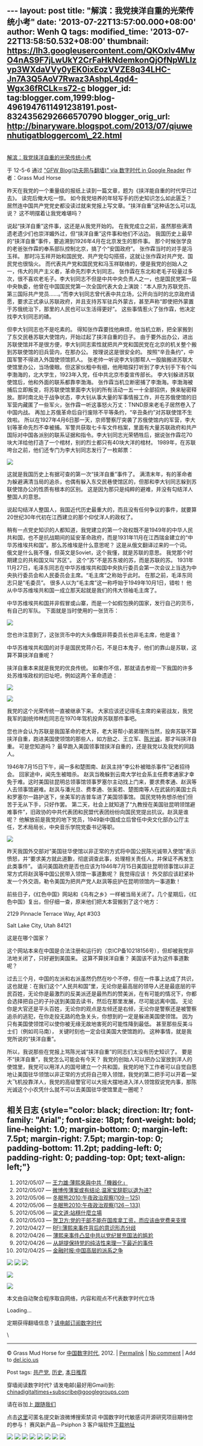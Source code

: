 --- layout: post title: "解滨：我党挟洋自重的光荣传统小考" date:
'2013-07-22T13:57:00.000+08:00' author: Wenh Q tags: modified\_time:
'2013-07-22T13:58:50.532+08:00' thumbnail:
https://lh3.googleusercontent.com/QKOxlv4MwO4nAS9F7jLwUkY2CrFaHkNdemkonQjOfNpWLIzyp3WXdaVVy0yEK0ixEozVVZE8q34LHC-Jn7A3Q5AoV7Rwaz3AshpL4qd4-Wgx36fRCLk=s72-c
blogger\_id:
tag:blogger.com,1999:blog-4961947611491238191.post-8324356292666570790
blogger\_orig\_url:
http://binaryware.blogspot.com/2013/07/qiuwenhutigatbloggercom\_22.html
---

[\
解滨：我党挟洋自重的光荣传统小考](http://feedproxy.google.com/~r/chinagfwblog/~3/hRwcRsJir10/)

于 12-5-6 通过 ["GFW Blog(功夫网与翻墙)" via 数字时代 in Google
Reader](http://feeds2.feedburner.com/chinagfwblog) 作者：Grass Mud Horse

昨天在我党的一个重量级的报纸上读到一篇文章，题为《挟洋能自重的时代早已过去》。
读完后俺大吃一惊。 如今我党培养的年轻写手的历史知识怎么如此匮乏？
居然连中国共产党党史都没读过就来党报上写文章。“挟洋自重”这种话怎么可以乱说？
这不明摆着让我党难堪吗？

说起“挟洋自重”这件事，这还是从我党开始的。
在我党成立之前，虽然那些满清遗老遗少们也崇洋媚外过，但“挟洋自重”这件事和他们不沾边。
我国历史上最早的“挟洋自重”事件，要追溯到1926年4月在北京发生的那件事。
那个时候张学良的老爸张作霖的奉系部队控制北京，搞了个“安国政府”。
张作霖当时的对手是冯玉祥。
那时冯玉祥开始和国民党、共产党勾勾搭搭，这就让张作霖对共产党、国民党也很恼火。
而代表共产党和国民党和冯玉祥联络的，便是我党的创始人之一，伟大的共产主义者，革命先烈李大钊同志。
张作霖在东北和老毛子较量过多次，很不喜欢老毛子。李大钊同志不但是中共中央负责人之一，也是国民党第一屆中央執委，他曾在中国国民党第一次全国代表大会上演說：“本人原为苏联党员、第三国际共产党员……。”而李大钊同志曾代表中共立场，公开向当时的北京政府请愿，要求正式承认苏联政府，并且支持苏军驻兵外蒙古，甚至声称“即使把外蒙置于苏俄统治下，那里的人民也可以生活得更好”。
这些事情惹火了张作霖，他决定找李大钊同志的碴。

但李大钊同志也不是吃素的。
得知张作霖要找他麻烦，他当机立断，把全家搬到了东交民巷苏联大使馆内，开始过起了挟洋自重的日子。
由于要外出办公，进出苏联使馆并不是很方便，李大钊同志索性就把共产党和国民党在北京的机关整个搬到苏联使馆的旧兵营内，在那办公。
按理说这是很安全的。 按照“辛丑条约”，中国军警不得进入外国使领馆抓人。
张老帅一听说李大钊那帮人一股脑搬进苏联大使馆里办公，当场傻眼。但这家伙粗中有细，他用暗探打听到了李大钊手下有个叫李渤海的，北大学生，1923年入党，任中共北京市委宣传部长。
李大钊躲进苏联使馆后，他和外面的联系都靠李渤海。
张作霖当机立断密捕了李渤海。李渤海被捕后立即叛变，将苏联使馆里面李大钊的所有活动一五一十全部招供，换来秘密释放。那时南北处于战争状态，李大钊从事大量的军事情报工作，并在苏俄使馆的旧军营内藏匿了一些军火，张作霖一听这事怒火万丈：TNND原来老毛子居然卷入了中国内战。
再加上苏俄革命后自行废除不平等条约，“辛丑条约”对苏联使馆不生效啦。
所以在1927年4月6日那一天，京师警察厅突袭了苏俄使馆内的军营，李大钊等革命先烈不幸被捕。军警共获取七卡车文件档案，里面有大量苏联政府和共产国际对中国各派别的联系证据和指令。李大钊同志光荣牺牲后，据说张作霖花70块大洋给他打造了一个棺材，别的烈士都只有40块大洋的棺材。
1989年，在苏联垮台之前，他们还专门为李大钊同志发行了一枚邮票：

![](https://lh3.googleusercontent.com/QKOxlv4MwO4nAS9F7jLwUkY2CrFaHkNdemkonQjOfNpWLIzyp3WXdaVVy0yEK0ixEozVVZE8q34LHC-Jn7A3Q5AoV7Rwaz3AshpL4qd4-Wgx36fRCLk)

这就是我国历史上有据可查的第一次“挟洋自重”事件了。
满清末年，有的革命者为躲避满清当局的追杀，也偶有躲入东交民巷使馆区的，但那和李大钊同志躲到苏联使馆办公的性质有根本的区别。
这是因为那只是纯粹的避难，并没有勾结洋人整国人的意思。

说起勾结洋人整国人，我国近代历史最重大的，而且没有任何争议的事件，就要算20世纪30年代初在江西建立的那个仰仗洋人的政权了。

稍有一点党史知识的人都知道，我党建立的第一个政权既不是1949年的中华人民共和国，也不是抗战期间的延安革命政府，而是1931年11月在江西瑞金建立的“中华苏维埃共和国”。那么苏维埃是什么意思呢？
这是从俄文翻译过来的一个词。
俄文是什么我不懂，但英文是Soviet，这个我懂，就是苏联的意思。
我党那个时期建立的共和国又叫“苏区”。
这个“苏”不是苏东坡的苏，而是苏联的苏。
1931年11月27日，毛泽东同志在中华苏维埃共和国中央执行委员会第一次会议上当选为中央执行委员会和人民委员会主席。“毛主席”之称始于此时。
在那之前，毛泽东同志只是“毛委员”。
很多人以为“毛主席”这一称呼始于1949年10月1日，错啦！
他从中华苏维埃共和国一成立那天起就是我们的伟大领袖毛主席了。

中华苏维埃共和国并非假冒或山寨，而是一个如假包换的国家，发行自己的货币，有自己的军队。
下面就是当时使用的一张货币：

![](https://lh3.googleusercontent.com/WTnpEueB8nJwh3r-6mF1Dj8sxFHtZ4Tp69Jb58X5lBPRF0ZAtx6AvumYEr1CJ1KmkrRHJIv9lT-SC2FOcBN85yl_1fPx5eADUJTgnlKNJ_4qYhjnvIw)

您也许注意到了，这张货币中的大头像既非蒋委员长也非毛主席，他是谁？

中华苏维埃共和国的对手是国民党蒋介石，不是日本鬼子，他们的靠山是苏联，这算不算挟洋自重呢？

挟洋自重本来就是我党的优良传统。
如果你不信，那就请去参观一下我国的许多处苏维埃政权的旧址吧，例如这两个革命遗迹：

![](https://lh4.googleusercontent.com/sodChBneYz068d2K7g53J6xE4DRnQIJTIiaLZ2_dbQVnPPZSkeIC4ib2AyPFDur7k6UwHXELJ19SlDYRyMm9n-teG7PgKygFcaiJjj9FOkYWdi2UIb4)

![](https://lh3.googleusercontent.com/ks6lW_gtvS0Tf15WRr2UXPgUbFG0Uem_dg1MzGQYYk72gTfxjOLccXXkQGH08s5eI8GRTrOi5pwVcX7MMEf7ePCaKAg4h71DWTIDELBtAXSU09g2FWY)

我党的这个光荣传统一直被继承下来。
大家应该还记得毛主席的亲密战友，我党我军的副统帅林彪同志在1970年驾机投奔苏联那件事吧。

您也许会认为苏联是我国革命的老大哥，老大哥帮小弟弟理所当然，投奔苏联不算挟洋自重，跑进美国使领馆的那些人，如方励之、王立军、[陈光诚](http://chinadigitaltimes.net/chinese/tag/%e9%99%88%e5%85%89%e8%af%9a/?category=18271)，那才叫挟洋自重。
可是您知道吗？ 最早跑入美国领事馆挟洋自重的，还是我党以及我党的同路人。

1946年7月15日下午，闻一多和楚图南、赵沨主持“李公朴被暗杀事件”记者招待会。
回家途中，闻先生被暗杀。
赵沨当晚躲到云南大学社会系主任费孝通家才幸免于难。这时美国驻昆明总领事馆领事罗塞尔主动找上门来，要求费孝通、赵沨等人去领事馆避难。赵沨与潘光旦、费孝通、张奚若、楚图南等人在武装的美国士兵和罗塞尔一路护送下，坐美军的吉普车进了美国领事馆。
国民党特务想杀他们但苦于无从下手，只好作罢。
第二天，社会上就知道了“九教授在美国驻昆明领馆避难事件”，旧政协的中共代表团和民盟代表团纷纷向国民党提出抗议。赵沨是谁呢？
他解放前是我党的地下党员，1949新中国成立后曾任中央文化部办公厅主任，艺术局局长，中央音乐学院党委书记等职。

![](https://lh6.googleusercontent.com/YXxhAwqlMljsWhyJxYBRkFV6veAIgMQub35RfhOUew0wdCbcfH51U0zDHyng1JkbCCKMR-HvIg_vPK1iqdonyGmbGAaFTsesb_dYbVReGshZdXg5Oj8)

昨天我国外交部对“美国驻华使馆以非正常的方式将中国公民陈光诚带入使馆”表示愤怒，并“要求美方就此道歉，彻底调查此事，处理相关责任人，并保证不再发生此类事件”。
请问美国政府是否也应该为1946年7月15日美国驻昆明领事馆以非正常方式将赵沨等中国公民带入领馆一事道歉呢？
我觉得应该！
外交部应该赶紧补发一个外交涵，勒令美国为把共产党人赵沨等庇护在昆明领馆内一事道歉！

前些日子，《红色中国》网站和《乌有之乡》一样被当局关闭了。几个星期后，《红色中国》复出，但仔细一查，原来他们把大本营搬到了这个地方：

2129 Pinnacle Terrace Way, Apt \#303

Salt Lake City, Utah 84121

这是在哪个国家？

这个网站本来在中国是合法注册和运行的（京ICP备10218156号），但却被我党非法地关闭了，只好避到美国来。
这算不算挟洋自重？ 美国该不该为这件事道歉呢？

过去三个月，中国的左派和右派虽然仍然在吵个不停，但在一件事上达成了共识，这也就是：在我们这个“人民共和国”里，无论你是最高层的领导人还是最底层的平民百姓，无论你是最激烈的反美派还是最热烈的赞美派，在有可能的情况下，你都会选择把自己的子孙送到美国去读书，然后在那里发展，尽可能远离中国。
无论你是大官还是平头百姓，无论你的观点是左倾还是右倾，无论你是警察还是被警察追杀的逃犯，在你走投无路的危急关头，你想到的一定是躲进美国使领馆。
因为只有美国使领馆可以使你被无缘无故地害死的可能性降到最低。
甚至那些反美斗士们（例如司马南）， 关键时刻也一定会往美国大使馆跑的。
这种事情，就是我党所说的“挟洋自重”。

所以，我说那些在党报上骂陈光诚“挟洋自重”的同志们太没有历史知识了。
要是不“挟洋自重”，我党怎么可能会有今天？
我党的创始人可以把办公室放到洋人的使馆里，我党可以用洋人的国号建立一个共和国，我党的地下工作者可以自觉自愿地让美国驻华领馆以非正常的方式将自己带入领馆，我党的第二把手可以开着一架大飞机投靠洋人，我党的高级警官可以大摇大摆地进入洋人领馆叙说党内事，那陈光诚这个小农凭什么就不可以去美国驻华使馆里走一圈呢？

相关日志 {style="color: black; direction: ltr; font-family: "Arial"; font-size: 18pt; font-weight: bold; line-height: 1.0; margin-bottom: 0; margin-left: 7.5pt; margin-right: 7.5pt; margin-top: 0; padding-bottom: 11.2pt; padding-left: 0; padding-right: 0; padding-top: 0pt; text-align: left;"}
--------

1.  2012/05/07 —
    [王力雄:薄熙來與中共「機器化」](http://www.letscorp.net/archives/23637)
2.  2012/05/07 —
    [微博传薄案或有结论,温家宝辞职以退为进?](http://www.letscorp.net/archives/23615)
3.  2012/05/06 —
    [冬眠熊2010:午夜政治观察(109－125)](http://www.letscorp.net/archives/23588)
4.  2012/05/06 —
    [冬眠熊2010:午夜政治观察(126－133)](http://www.letscorp.net/archives/23586)
5.  2012/05/06 —
    [梁文道:站穩什麼立場](http://www.letscorp.net/archives/23569)
6.  2012/05/03 —
    [贺卫方:党的干部不能在国库拿工资，而应该由党费来支撑](http://www.letscorp.net/archives/23280)
7.  2012/04/27 —
    [RFI:薄熙来事件背后的意识形态分歧](http://www.letscorp.net/archives/22996)
8.  2012/04/26 —
    [薄熙来事件凸显中共以党纪冒充国法的尴尬](http://www.letscorp.net/archives/22892)
9.  2012/04/26 —
    [从胡提保持党的纯洁性来理一下最近的事件](http://www.letscorp.net/archives/22883)
10. 2012/04/25 —
    [金融时报:中国高层的派系之争](http://www.letscorp.net/archives/22801)

![](https://lh6.googleusercontent.com/UUmLIWuxyRy7go1XY_3MWXdqoMzRoFmorpYe00Xzey6bhJg9ZzK7C7jUFYuiyPQ_5Qv1TT4CmdulkXldEeN85vB4TMtPCLcaCUqv_Ss8uxt05CMxcSQ) ![](https://lh4.googleusercontent.com/8y1SAQ6qrW32ik-DjfXfQBBItxJsEs6IOJOWp8AHEtdDtG08oxm7tMRhUWO-gIImqsCXW-6lbbQNEEbY8op2tUCaLt0LtOXkCnMg8R7kuZKukc4XuvU) ![](https://lh5.googleusercontent.com/fSivlvu7IHJgoScmHlul2nGsNzGEmhOHJ7cLHlmDzqHHPp5pxLdqUGEhMWwQIs0xMrS27qqOE-934AjCscLwV7-hfieYvcdC1ivKEa79dCIOvkxdEKI)

![](https://lh5.googleusercontent.com/pS_0UOsjUnilEeJVRmsGY_IHik6ymAA-sDlAhI6MzktUQ2INfuKSf6J-HdyY_u1pao24hPZUhFVPQqGdTzRgl_yNdeLUjfZYM80_iYBVrM9WDYliJ9o)

![](https://lh5.googleusercontent.com/lQxdUOMIxmJoDiMrz7QfF1-_s-wHtTfEyFUERn8IgFdvnSuygkRuPe0YaS7cju8rWra6s7QJlbCRCunbiENjRmPt4-47k1sXddvJVzelpZnGR7DxN1s)

本文由自动聚合程序取自网络，内容和观点不代表数字时代立场

Loading…

定期获得翻墙信息？[请电邮订阅数字时代](http://www.feedblitz.com/f/?Sub=735659)

\

* * * * *

© Grass Mud Horse for
[中国数字时代](http://chinadigitaltimes.net/chinese), 2012. |
[Permalink](http://chinadigitaltimes.net/chinese/2012/05/%e8%a7%a3%e6%bb%a8%e6%88%91%e5%85%9a%e6%8c%9f%e6%b4%8b%e8%87%aa%e9%87%8d%e7%9a%84%e5%85%89%e8%8d%a3%e4%bc%a0%e7%bb%9f%e5%b0%8f%e8%80%83-2/) |
[No
comment](http://chinadigitaltimes.net/chinese/2012/05/%e8%a7%a3%e6%bb%a8%e6%88%91%e5%85%9a%e6%8c%9f%e6%b4%8b%e8%87%aa%e9%87%8d%e7%9a%84%e5%85%89%e8%8d%a3%e4%bc%a0%e7%bb%9f%e5%b0%8f%e8%80%83-2/#comments) |
Add to
[del.icio.us](http://del.icio.us/post?url=http://chinadigitaltimes.net/chinese/2012/05/%E8%A7%A3%E6%BB%A8%E6%88%91%E5%85%9A%E6%8C%9F%E6%B4%8B%E8%87%AA%E9%87%8D%E7%9A%84%E5%85%89%E8%8D%A3%E4%BC%A0%E7%BB%9F%E5%B0%8F%E8%80%83-2/&title=%E8%A7%A3%E6%BB%A8%EF%BC%9A%E6%88%91%E5%85%9A%E6%8C%9F%E6%B4%8B%E8%87%AA%E9%87%8D%E7%9A%84%E5%85%89%E8%8D%A3%E4%BC%A0%E7%BB%9F%E5%B0%8F%E8%80%83)

Post tags:
[共产党](http://chinadigitaltimes.net/chinese/tag/%e5%85%b1%e4%ba%a7%e5%85%9a/?category=18271),
[历史](http://chinadigitaltimes.net/chinese/tag/%e5%8e%86%e5%8f%b2/?category=18271),
[本日推荐](http://chinadigitaltimes.net/chinese/tag/%e6%9c%ac%e6%97%a5%e6%8e%a8%e8%8d%90/?category=18271)

穿墙阅读数字时代? 请发电邮(最好用Gmail)到:
[chinadigitaltimes+subscribe@googlegroups.com](mailto:chinadigitaltimes%2Bsubscribe@googlegroups.com)

请在谷加上[ 跟随我们](https://plus.google.com/112915952962578336480)

点击[这里](https://docs.google.com/a/chinadigitaltimes.net/spreadsheet/viewform?hl=zh-CN&formkey=dGRpN3FrVThuMFFsZHBZcmNGLW94dEE6MQ#gid=0)可匿名提交新浪微博搜索禁词
中国数字时代敏感词开源研究项目期待您的参与！ 赛风新产品－Psiphon 3
客户端软件[下载地址](http://dld.bz/caonima745)

![](https://lh6.googleusercontent.com/fIzPRlGlHRDf4YCqIKyeYVQCyJdet3P0nkJjezRooGL4_GIPsVZi3r9xYvYPbtHw-O4dbPEHBuRUedgp1eko-ke99jZA7yNkr-ZSF9XKYo48c65Og5w) ![](https://lh6.googleusercontent.com/px-6LPmxDClUVPWxGyeDmXPRikmOOVHAk5ZB8Z31bd5RJ6srLL9pyfmTA697IamkYv6Hljd1io2ce7SqJu2oCj9QIcESB3FRjflOiChS3RpA5YXX5DI) ![](https://lh5.googleusercontent.com/ABHAMDALjJ_G-2bjhlFsI4vhsuevet5nx0Qj929SY4yh2XSU22cL2guwOgpt7x9Si1K62jtPYAG34aMEBpuuiMfveP0F3Phv2FKd5LnP75V2j7P3Ffo) ![](https://lh5.googleusercontent.com/m8aUkZg8pHFEnRso7iFTAdqa1aLZfo2RouQgtf4VKEICDNn9VZUPVwOuJxeiDjVhKBuknqq4ogQMR9Ct1Qwcp1cAhTcumuaSYSuShmXl_6TTJItjbME) ![](https://lh3.googleusercontent.com/llSbXx0pFglmeueRcUSadpmeNkSxm2Qm433FbUhttWJk_VQbALnwMs1dk9EBgX_sAkxA3o8sGqGFuQ33kewtKinqa8Ib7lyJ5kgZtiPnbBMDdBZ8GS4) ![](https://lh3.googleusercontent.com/JY8twmnB-fMmde7NFdEu0mUL-6s3beSA0iENIwzPGpGmaLkC99A6MC_8BgHB9P3jFyfMDQbGGq6Ih0ZMSlvEuz_AP6-PfreAZ0uncMQo3d-EAijkDSE) ![](https://lh4.googleusercontent.com/vkn-P4y14sQn6o22hvmUgpaUda3leaSfT2zM0u6ZXfdaR3OWuhBN_ZFVxMIHsug1f0odgG6hTTHH4GBjvvEteu7yyGiu4C1X91L-wdFuwbjdADDsmuw) ![](https://lh4.googleusercontent.com/2DC-IZIm-XHp1C1O9ArzhnOQ6SBShvgFXA5AZR7MzMwJGDhVEf6GC_E_AlFA3yE4dc5rAOay5qrQzq6zwFk6gqNCUngD0vWAacuGEs79QqXwqdDKb4Q)
